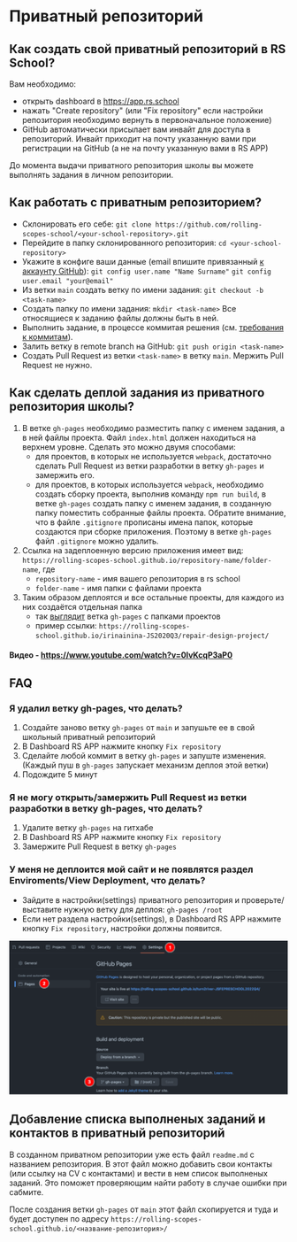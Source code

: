 # Приватный репозиторий

## Как создать свой приватный репозиторий в RS School?
 Вам необходимо:
  - открыть dashboard в https://app.rs.school
  - нажать "Create repository" (или "Fix repository" если настройки репозитория необходимо вернуть в первоначальное положение)
  - GitHub автоматически присылает вам инвайт для доступа в репозиторий. Инвайт приходит на почту указанную вами при регистрации на GitHub (а не на почту указанную вами в RS APP)

До момента выдачи приватного репозитория школы вы можете выполнять задания в личном репозитории.

## Как работать с приватным репозиторием?
* Склонировать его себе:
  `git clone https://github.com/rolling-scopes-school/<your-school-repository>.git`
* Перейдите в папку склонированного репозитория:
  `cd <your-school-repository>`
* Укажите в конфиге ваши данные (email впишите привязанный [к аккаунту GitHub](https://github.com/settings/emails)):
   `git config user.name "Name Surname"`
   `git config user.email "your@email"`
* Из ветки `main` создать ветку по имени задания:
  `git checkout -b <task-name>`
* Создать папку по имени задания:
  `mkdir <task-name>`
  Все относящиеся к заданию файлы должны быть в ней.
* Выполнить задание, в процессе коммитая решения (см. [требования к коммитам](https://docs.rs.school/#/git-convention)).
* Залить ветку в remote branch на GitHub:
  `git push origin <task-name>`
* Создать Pull Request из ветки `<task-name>` в ветку `main`. Мержить Pull Request не нужно.

## Как сделать деплой задания из приватного репозитория школы?
1. В ветке `gh-pages` необходимо разместить папку с именем задания, а в ней файлы проекта. Файл `index.html` должен находиться на верхнем уровне. Сделать это можно двумя способами:
    - для проектов, в которых не используется `webpack`, достаточно сделать Pull Request из ветки разработки в ветку `gh-pages` и замержить его.
    - для проектов, в которых используется `webpack`, необходимо создать сборку проекта, выполнив команду `npm run build`, в ветке `gh-pages` создать папку с именем задания, в созданную папку поместить собранные файлы проекта. Обратите внимание, что в файле `.gitignore` прописаны имена папок, которые создаются при сборке приложения. Поэтому в ветке `gh-pages` файл `.gitignore` можно удалить.
2. Ссылка на задеплоенную версию приложения имеет вид: `https://rolling-scopes-school.github.io/repository-name/folder-name`, где
    - `repository-name` - имя вашего репозитория в rs school
    - `folder-name` - имя папки с файлами проекта
3. Таким образом деплоятся и все остальные проекты, для каждого из них создаётся отдельная папка
    - так [выглядит](https://docs.rs.school/images/deploy-to-gh-pages.png) ветка `gh-pages` с папками проектов
    - пример ссылки: `https://rolling-scopes-school.github.io/irinainina-JS2020Q3/repair-design-project/`

#### Видео - https://www.youtube.com/watch?v=0lvKcqP3aP0

## FAQ
### Я удалил ветку gh-pages, что делать?
1. Cоздайте заново ветку `gh-pages` от `main` и запушьте ее в свой школьный приватный репозиторий
2. В Dashboard RS APP нажмите кнопку `Fix repository`
3. Сделайте любой коммит в ветку `gh-pages` и запуште изменения. (Каждый пуш в `gh-pages` запускает механизм деплоя этой ветки)
4. Подождите 5 минут

### Я не могу открыть/замержить Pull Request из ветки разработки в ветку gh-pages, что делать?
1. Удалите ветку `gh-pages` на гитхабе
2. В Dashboard RS APP нажмите кнопку `Fix repository`
3. Замержите Pull Request в ветку `gh-pages`

### У меня не деплоится мой сайт и не появлятся раздел Enviroments/View Deployment, что делать?
- Зайдите в настройки(settings) приватного репозитория и проверьте/выставите нужную ветку для деплоя: `gh-pages /root`
- Если нет раздела настройки(settings), в Dashboard RS APP нажмите кнопку `Fix repository`,  настройки должны появится.

![private-repo-settings-info](./images/private-repo-pages-settings.png)
## Добавление списка выполненых заданий и контактов в приватный репозиторий

В созданном приватном репозитории уже есть файл `readme.md` c названием репозитория.
В этот файл можно добавить свои контакты (или ссылку на CV с контактами) и вести в нем список выполненых заданий. Это поможет проверяющим найти работу в случае ошибки при сабмите.

После создания ветки `gh-pages` от `main` этот файл скопируется и туда и будет доступен по адресу
`https://rolling-scopes-school.github.io/<название-репозитория>/`
